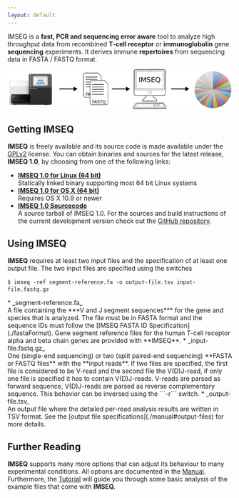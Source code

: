 ```yaml
---
layout: default
---
```


IMSEQ is a **fast, PCR and sequencing error aware** tool to analyze high throughput data from recombined **T-cell receptor** or **immunoglobolin** gene **sequencing** experiments. It derives immune **repertoires** from sequencing data in FASTA / FASTQ format.

![IMSEQ Workflow](./images/imseq-flow.png)

## Getting IMSEQ

**IMSEQ** is freely available and its source code is made available under the [GPLv2](http://www.gnu.org/licenses/gpl-2.0.html) license. You can obtain binaries and sources for the latest release, **IMSEQ 1.0**, by choosing from one of the following links:

 * [**IMSEQ 1.0 for Linux (64 bit)**](./binaries/imseq_1.0-linux64.tgz)<br/>Statically linked binary supporting most 64 bit Linux systems
 * [**IMSEQ 1.0 for OS X (64 bit)**](./binaries/imseq_1.0-mac64.tgz)<br/>Requires OS X 10.9 or newer
 * [**IMSEQ 1.0 Sourcecode**](./binaries/seqan-imseq_1.0-source.tgz)<br/>A source tarball of IMSEQ 1.0. For the sources and build instructions of the current development version check out the [GitHub repository](https://github.com/lkuchenb/imseq).
 
## Using IMSEQ

**IMSEQ** requires at least two input files and the specification of at least one output file. The two input files are specified using the switches

    $ imseq -ref segment-reference.fa -o output-file.tsv input-file.fastq.gz

<p></p>
 * _segment-reference.fa_<br/>A file containing the ***V and J segment sequences*** for the gene and species that is analyzed. The file must be in FASTA format and the sequence IDs must follow the [IMSEQ FASTA ID Specification](./fastaFormat). Gene segment reference files for the human T-cell receptor alpha and beta chain genes are provided with **IMSEQ**.
 * _input-file.fastq.gz_<br/>One (single-end sequencing) or two (split paired-end sequencing) **FASTA or FASTQ files** with the **input reads**. If two files are specified, the first file is considered to be V-read and the second file the V(D)J-read, if only one file is specified it has to contain V(D)J-reads. V-reads are parsed as forward sequence, V(D)J-reads are parsed as reverse complementary sequence. This behavior can be inversed using the ```-r``` switch.
 * _output-file.tsv_<br/>An output file where the detailed per-read analysis results are written in TSV format. See the [output file specifications](./manual#output-files) for more details.

## Further Reading

**IMSEQ** supports many more options that can adjust its behaviour to many experimental conditions. All options are documented in the [Manual](./manual). Furthermore, the [Tutorial](./tutorial) will guide you through some basic analysis of the example files that come with **IMSEQ**.
